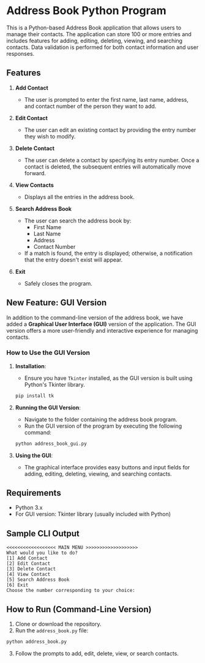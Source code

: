 # Address Book Python Program

This is a Python-based Address Book application that allows users to manage their contacts. The application can store 100 or more entries and includes features for adding, editing, deleting, viewing, and searching contacts. Data validation is performed for both contact information and user responses.

## Features

1. **Add Contact**
   - The user is prompted to enter the first name, last name, address, and contact number of the person they want to add.

2. **Edit Contact**
   - The user can edit an existing contact by providing the entry number they wish to modify.

3. **Delete Contact**
   - The user can delete a contact by specifying its entry number. Once a contact is deleted, the subsequent entries will automatically move forward.

4. **View Contacts**
   - Displays all the entries in the address book.

5. **Search Address Book**
   - The user can search the address book by:
     - First Name
     - Last Name
     - Address
     - Contact Number
   - If a match is found, the entry is displayed; otherwise, a notification that the entry doesn't exist will appear.

6. **Exit**
   - Safely closes the program.

## New Feature: GUI Version

In addition to the command-line version of the address book, we have added a **Graphical User Interface (GUI)** version of the application. The GUI version offers a more user-friendly and interactive experience for managing contacts.

### How to Use the GUI Version

1. **Installation**: 
   - Ensure you have `Tkinter` installed, as the GUI version is built using Python's Tkinter library.

   ```bash
   pip install tk
   ```

2. **Running the GUI Version**: 
   - Navigate to the folder containing the address book program.
   - Run the GUI version of the program by executing the following command:

   ```bash
   python address_book_gui.py
   ```

3. **Using the GUI**: 
   - The graphical interface provides easy buttons and input fields for adding, editing, deleting, viewing, and searching contacts.

## Requirements

- Python 3.x
- For GUI version: Tkinter library (usually included with Python)

## Sample CLI Output

```
<<<<<<<<<<<<<<<<<< MAIN MENU >>>>>>>>>>>>>>>>>>>
What would you like to do?
[1] Add Contact
[2] Edit Contact
[3] Delete Contact
[4] View Contact
[5] Search Address Book
[6] Exit
Choose the number corresponding to your choice: 
```

## How to Run (Command-Line Version)

1. Clone or download the repository.
2. Run the `address_book.py` file:

```bash
python address_book.py
```

3. Follow the prompts to add, edit, delete, view, or search contacts.